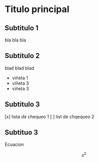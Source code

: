 # Titulo principal

## Subtitulo 1

bla bla bla

## Subtitulo 2

blad blad blad

* viñeta 1
* viñeta 3
* viñeta 3

## Subtitulo 3

[x] lista de chequeo 1
[ ] list de chqequeo 2

## Subtituo 3

Ecuacion

$$ x^2  $$
